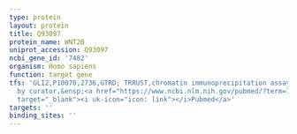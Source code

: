 ```yaml
---
type: protein
layout: protein
title: Q93097
protein_name: WNT2B
uniprot_accession: Q93097
ncbi_gene_id: '7482'
organism: Homo sapiens
function: target gene
tfs: 'GLI2,P10070,2736,GTRD; TRRUST,chromatin immunoprecipitation assay; inferred
  by curator,&ensp;<a href="https://www.ncbi.nlm.nih.gov/pubmed/?term=19360354%5Buid%5D"
  target="_blank"><i uk-icon="icon: link"></i>Pubmed</a>'
targets: ''
binding_sites: ''
---
```

